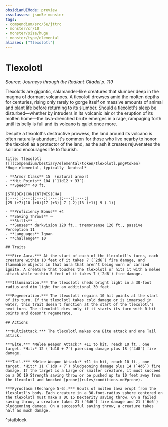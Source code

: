 ```yaml
---
obsidianUIMode: preview
cssclasses: json5e-monster
tags:
- compendium/src/5e/jttrc
- monster/cr/10
- monster/size/huge
- monster/type/elemental
aliases: ["Tlexolotl"]
---
```

# Tlexolotl
*Source: Journeys through the Radiant Citadel p. 119*  

Tlexolotls are gigantic, salamander-like creatures that slumber deep in the magma of dormant volcanoes. A tlexolotl drowses amid the molten depths for centuries, rising only rarely to gorge itself on massive amounts of animal and plant life before returning to its slumber. Should a tlexolotl's sleep be disturbed—whether by intruders in its volcanic lair or the eruption of its molten home—the lava-drenched brute emerges in a rage, rampaging forth until its belly is full and its volcano is quiet once more.

Despite a tlexolotl's destructive prowess, the land around its volcano is often naturally abundant. It's common for those who live nearby to honor the tlexolotl as a protector of the land, as the ash it creates rejuvenates the soil and encourages life to flourish.

```ad-statblock
title: Tlexolotl
![](compendium/bestiary/elemental/token/tlexolotl.png#token)
*Huge elemental, typically  Neutral*

- **Armor Class** 15  (natural armor)
- **Hit Points** 104 (`11d12 + 33`)
- **Speed** 40 ft.

|STR|DEX|CON|INT|WIS|CHA|
|:---:|:---:|:---:|:---:|:---:|:---:|
|25 (+7)|10 (+0)|17 (+3)| 7 (-2)|13 (+1)| 9 (-1)|

- **Proficiency Bonus** +4
- **Saving Throws** ⏤
- **Skills** ⏤
- **Senses** darkvision 120 ft., tremorsense 120 ft., passive Perception 11
- **Languages** Ignan
- **Challenge** 10

## Traits

***Fire Aura.*** At the start of each of the tlexolotl's turns, each creature within 10 feet of it takes 7 (`2d6`) fire damage, and flammable objects in that aura that aren't being worn or carried ignite. A creature that touches the tlexolotl or hits it with a melee attack while within 5 feet of it takes 7 (`2d6`) fire damage.

***Illumination.*** The tlexolotl sheds bright light in a 30-foot radius and dim light for an additional 30 feet.

***Regeneration.*** The tlexolotl regains 10 hit points at the start of its turn. If the tlexolotl takes cold damage or is immersed in water, this trait doesn't function at the start of the tlexolotl's next turn. The tlexolotl dies only if it starts its turn with 0 hit points and doesn't regenerate.

## Actions

***Multiattack.*** The tlexolotl makes one Bite attack and one Tail attack.

***Bite.*** *Melee Weapon Attack:* +11 to hit, reach 10 ft., one target. *Hit:* 12 (`1d10 + 7`) piercing damage plus 18 (`4d8`) fire damage.

***Tail.*** *Melee Weapon Attack:* +11 to hit, reach 10 ft., one target. *Hit:* 11 (`1d8 + 7`) bludgeoning damage plus 14 (`4d6`) fire damage. If the target is a Large or smaller creature, it must succeed on a DC 19 Strength saving throw or be pushed up to 10 feet away from the tlexolotl and knocked [prone](rules/conditions.md#prone).

***Pyroclasm (Recharge 5-6).*** Gouts of molten lava erupt from the tlexolotl's body. Each creature in a 30-foot-radius sphere centered on the tlexolotl must make a DC 15 Dexterity saving throw. On a failed saving throw, a creature takes 21 (`6d6`) fire damage and 21 (`6d6`) bludgeoning damage. On a successful saving throw, a creature takes half as much damage.
```
^statblock